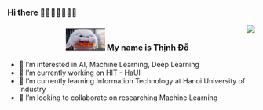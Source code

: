 ### Hi there 👋🇻🇳🇻🇳🇻🇳

<a href="#">
<img align="right" src="https://github-readme-stats.vercel.app/api?username=thinhemb&show_icons=true&theme=tokyonight">
</a>
<div style="text-align: center">
  <h3><img src="https://github.com/thinhemb/thinhemb/blob/master/images/UVcSnu.gif" width="80px"> My name is <b> Thịnh Đỗ</b> 
  </h3>
</div>


- 👋 I’m interested in AI, Machine Learning, Deep Learning
- 🌱 I’m currently working on HIT - HaUI
- 🔭 I’m currently learning Information Technology at Hanoi University of Industry
- 🔭 I’m looking to collaborate on researching Machine Learning



